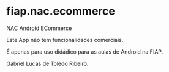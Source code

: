 # fiap.nac.ecommerce
NAC Android ECommerce

Este App não tem funcionalidades comerciais.

É apenas para uso didádico para as aulas de Android na FIAP.

Gabriel Lucas de Toledo Ribeiro.
